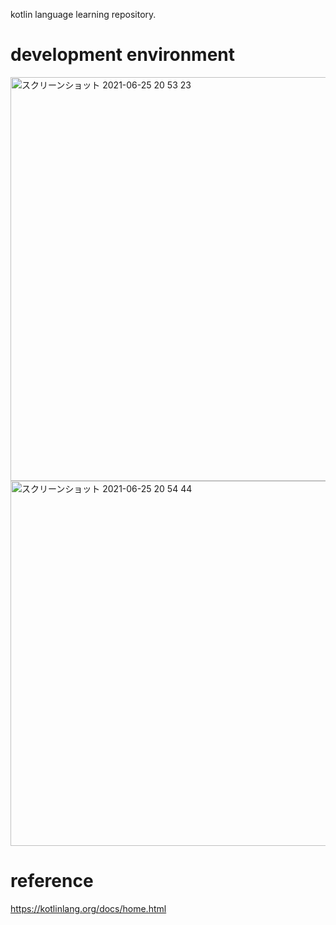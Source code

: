 kotlin language learning repository.

# development environment
<img width="646" alt="スクリーンショット 2021-06-25 20 53 23" src="https://user-images.githubusercontent.com/16476224/123421195-83372600-d5f7-11eb-934d-2576f5801cfb.png">
<img width="584" alt="スクリーンショット 2021-06-25 20 54 44" src="https://user-images.githubusercontent.com/16476224/123421262-94803280-d5f7-11eb-8c0d-f43500ac3797.png">


# reference
https://kotlinlang.org/docs/home.html
